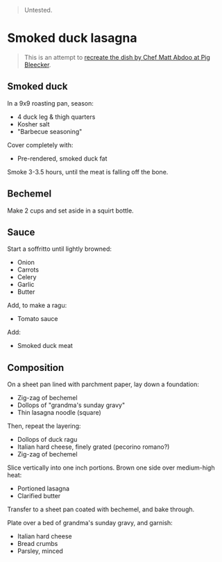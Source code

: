 > Untested.

Smoked duck lasagna
===================

> This is an attempt to [recreate the dish by Chef Matt Abdoo at Pig Bleecker](https://www.youtube.com/watch?v=NhYPEXiZv4Y).

Smoked duck
-----------

In a 9x9 roasting pan, season:

- 4 duck leg & thigh quarters
- Kosher salt
- "Barbecue seasoning"

Cover completely with:

- Pre-rendered, smoked duck fat

Smoke 3-3.5 hours, until the meat is falling off the bone.

Bechemel
--------

Make 2 cups and set aside in a squirt bottle.

Sauce
-----

Start a soffritto until lightly browned:

- Onion
- Carrots
- Celery
- Garlic
- Butter

Add, to make a ragu:

- Tomato sauce

Add:

- Smoked duck meat

Composition
-----------

On a sheet pan lined with parchment paper, lay down a foundation:

- Zig-zag of bechemel
- Dollops of "grandma's sunday gravy"
- Thin lasagna noodle (square)

Then, repeat the layering:

- Dollops of duck ragu
- Italian hard cheese, finely grated (pecorino romano?)
- Zig-zag of bechemel

Slice vertically into one inch portions. Brown one side over medium-high heat:

- Portioned lasagna
- Clarified butter

Transfer to a sheet pan coated with bechemel, and bake through.

Plate over a bed of grandma's sunday gravy, and garnish:

- Italian hard cheese
- Bread crumbs
- Parsley, minced
